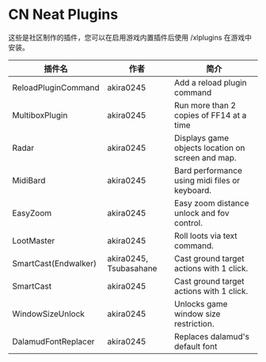 # CN Neat Plugins

这些是社区制作的插件，您可以在启用游戏内置插件后使用 /xlplugins 在游戏中安装。


| 插件名 | 作者 | 简介 |
|---------------|---------------|-----------------|
| ReloadPluginCommand | akira0245 | Add a reload plugin command |
| MultiboxPlugin | akira0245 | Run more than 2 copies of FF14 at a time |
| Radar | akira0245 | Displays game objects location on screen and map. |
| MidiBard | akira0245 | Bard performance using midi files or keyboard. |
| EasyZoom | akira0245 | Easy zoom distance unlock and fov control. |
| LootMaster | akira0245 | Roll loots via text command. |
| SmartCast(Endwalker) | akira0245, Tsubasahane | Cast ground target actions with 1 click. |
| SmartCast | akira0245 | Cast ground target actions with 1 click. |
| WindowSizeUnlock | akira0245 | Unlocks game window size restriction. |
| DalamudFontReplacer | akira0245 | Replaces dalamud's default font |